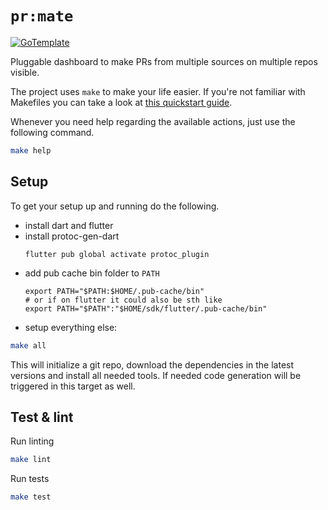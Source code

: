 # `pr:mate`

[![GoTemplate](https://img.shields.io/badge/go/template-black?logo=go)](https://github.com/SchwarzIT/go-template)

Pluggable dashboard to make PRs from multiple sources on multiple repos visible.

The project uses `make` to make your life easier. If you're not familiar with Makefiles you can take a look at [this quickstart guide](https://makefiletutorial.com).

Whenever you need help regarding the available actions, just use the following command.

```bash
make help
```

## Setup

To get your setup up and running do the following.

- install dart and flutter
- install protoc-gen-dart
  ```shell
  flutter pub global activate protoc_plugin
  ```
- add pub cache bin folder to `PATH`
  ```shell
  export PATH="$PATH:$HOME/.pub-cache/bin"
  # or if on flutter it could also be sth like
  export PATH="$PATH":"$HOME/sdk/flutter/.pub-cache/bin"
  ```
- setup everything else:
```bash
make all
```

This will initialize a git repo, download the dependencies in the latest versions and install all needed tools.
If needed code generation will be triggered in this target as well.

## Test & lint

Run linting

```bash
make lint
```

Run tests

```bash
make test
```
